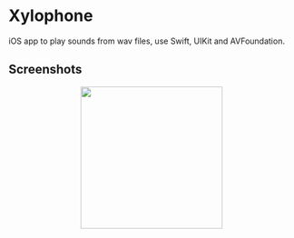 # Xylophone

iOS app to play sounds from wav files, use Swift, UIKit and AVFoundation.

## Screenshots

<div align="center">
  
<img src="" width="250"></img>

</div>
